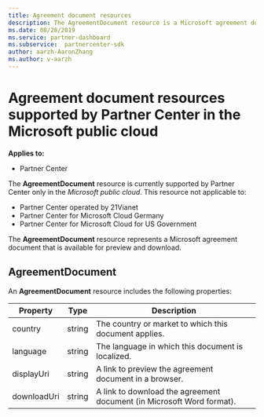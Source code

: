 ```yaml
---
title: Agreement document resources
description: The AgreementDocument resource is a Microsoft agreement document for preview and download. It is supported by Partner Center in the Microsoft public cloud.
ms.date: 08/28/2019
ms.service: partner-dashboard
ms.subservice:  partnercenter-sdk
author: aarzh-AaronZhang
ms.author: v-aarzh
---
```


# Agreement document resources supported by Partner Center in the Microsoft public cloud

**Applies to:**

- Partner Center

The **AgreementDocument** resource is currently supported by Partner Center only in the *Microsoft public cloud*. This resource not applicable to:

- Partner Center operated by 21Vianet
- Partner Center for Microsoft Cloud Germany
- Partner Center for Microsoft Cloud for US Government

The **AgreementDocument** resource represents a Microsoft agreement document that is available for preview and download.

## AgreementDocument

An **AgreementDocument** resource includes the following properties:

| Property       | Type   | Description                                                                                               |
|----------------|--------|-----------------------------------------------------------------------------------------------------------|
| country | string | The country or market to which this document applies. |
| language | string | The language in which this document is localized. |
| displayUri | string | A link to preview the agreement document in a browser.  |
| downloadUri |string | A link to download the agreement document (in Microsoft Word format). |
